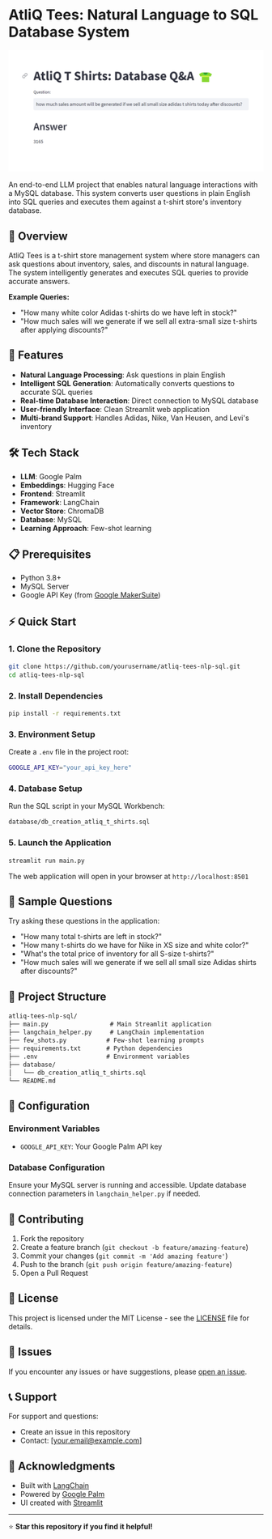 # AtliQ Tees: Natural Language to SQL Database System

![AtliQ Tees](atliq_tees.png)

An end-to-end LLM project that enables natural language interactions with a MySQL database. This system converts user questions in plain English into SQL queries and executes them against a t-shirt store's inventory database.

## 🎯 Overview

AtliQ Tees is a t-shirt store management system where store managers can ask questions about inventory, sales, and discounts in natural language. The system intelligently generates and executes SQL queries to provide accurate answers.

**Example Queries:**
- "How many white color Adidas t-shirts do we have left in stock?"
- "How much sales will we generate if we sell all extra-small size t-shirts after applying discounts?"

## 🚀 Features

- **Natural Language Processing**: Ask questions in plain English
- **Intelligent SQL Generation**: Automatically converts questions to accurate SQL queries
- **Real-time Database Interaction**: Direct connection to MySQL database
- **User-friendly Interface**: Clean Streamlit web application
- **Multi-brand Support**: Handles Adidas, Nike, Van Heusen, and Levi's inventory

## 🛠️ Tech Stack

- **LLM**: Google Palm
- **Embeddings**: Hugging Face
- **Frontend**: Streamlit
- **Framework**: LangChain
- **Vector Store**: ChromaDB
- **Database**: MySQL
- **Learning Approach**: Few-shot learning

## 📋 Prerequisites

- Python 3.8+
- MySQL Server
- Google API Key (from [Google MakerSuite](https://makersuite.google.com))

## ⚡ Quick Start

### 1. Clone the Repository
```bash
git clone https://github.com/yourusername/atliq-tees-nlp-sql.git
cd atliq-tees-nlp-sql
```

### 2. Install Dependencies
```bash
pip install -r requirements.txt
```

### 3. Environment Setup
Create a `.env` file in the project root:
```bash
GOOGLE_API_KEY="your_api_key_here"
```

### 4. Database Setup
Run the SQL script in your MySQL Workbench:
```bash
database/db_creation_atliq_t_shirts.sql
```

### 5. Launch the Application
```bash
streamlit run main.py
```

The web application will open in your browser at `http://localhost:8501`

## 💬 Sample Questions

Try asking these questions in the application:

- "How many total t-shirts are left in stock?"
- "How many t-shirts do we have for Nike in XS size and white color?"
- "What's the total price of inventory for all S-size t-shirts?"
- "How much sales will we generate if we sell all small size Adidas shirts after discounts?"

## 📁 Project Structure

```
atliq-tees-nlp-sql/
├── main.py                 # Main Streamlit application
├── langchain_helper.py     # LangChain implementation
├── few_shots.py           # Few-shot learning prompts
├── requirements.txt       # Python dependencies
├── .env                   # Environment variables
├── database/
│   └── db_creation_atliq_t_shirts.sql
└── README.md
```

## 🔧 Configuration

### Environment Variables
- `GOOGLE_API_KEY`: Your Google Palm API key

### Database Configuration
Ensure your MySQL server is running and accessible. Update database connection parameters in `langchain_helper.py` if needed.

## 🤝 Contributing

1. Fork the repository
2. Create a feature branch (`git checkout -b feature/amazing-feature`)
3. Commit your changes (`git commit -m 'Add amazing feature'`)
4. Push to the branch (`git push origin feature/amazing-feature`)
5. Open a Pull Request

## 📄 License

This project is licensed under the MIT License - see the [LICENSE](LICENSE) file for details.

## 🐛 Issues

If you encounter any issues or have suggestions, please [open an issue](https://github.com/yourusername/atliq-tees-nlp-sql/issues).

## 📞 Support

For support and questions:
- Create an issue in this repository
- Contact: [your.email@example.com]

## 🎉 Acknowledgments

- Built with [LangChain](https://langchain.com/)
- Powered by [Google Palm](https://ai.google.dev/)
- UI created with [Streamlit](https://streamlit.io/)

---

⭐ **Star this repository if you find it helpful!**
